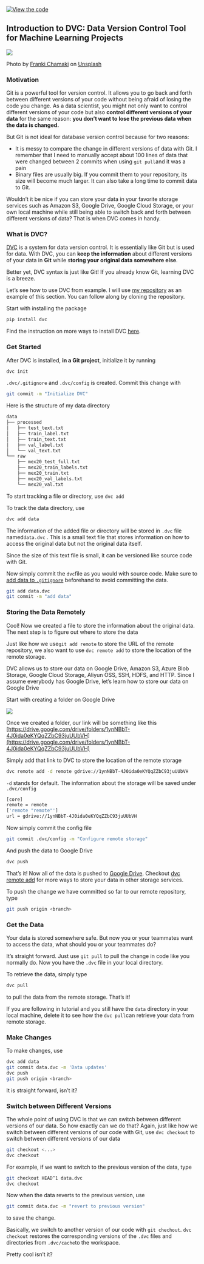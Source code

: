 [![View the code](https://img.shields.io/badge/GitHub-View_the_Code-blue?logo=GitHub)](https://github.com/khuyentran1401/Machine-learning-pipeline)

## Introduction to DVC: Data Version Control Tool for Machine Learning Projects

![](https://miro.medium.com/max/700/0*olTevC6kA5WiHtDI)

Photo by [Franki Chamaki](https://unsplash.com/@franki?utm_source=medium&utm_medium=referral) on [Unsplash](https://unsplash.com/?utm_source=medium&utm_medium=referral)

### Motivation

Git is a powerful tool for version control. It allows you to go back and forth between different versions of your code without being afraid of losing the code you change. As a data scientist, you might not only want to control different versions of your code but also **control different versions of your data** for the same reason: **you don’t want to lose the previous data when the data is changed.**

But Git is not ideal for database version control because for two reasons:

-   It is messy to compare the change in different versions of data with Git. I remember that I need to manually accept about 100 lines of data that were changed between 2 commits when using `git pull`and it was a pain
-   Binary files are usually big. If you commit them to your repository, its size will become much larger. It can also take a long time to commit data to Git.

Wouldn’t it be nice if you can store your data in your favorite storage services such as Amazon S3, Google Drive, Google Cloud Storage, or your own local machine while still being able to switch back and forth between different versions of data? That is when DVC comes in handy.

### What is DVC?

[DVC](https://dvc.org/doc/start) is a system for data version control. It is essentially like Git but is used for data. With DVC, you can **keep the information** about different versions of your data in **Git** while s**toring your original data somewhere else**.

Better yet, DVC syntax is just like Git! If you already know Git, learning DVC is a breeze.

Let’s see how to use DVC from example. I will use [my repository](https://github.com/khuyentran1401/Machine-learning-pipeline) as an example of this section. You can follow along by cloning the repository.

Start with installing the package 

```bash
pip install dvc
```

Find the instruction on more ways to install DVC [here](https://dvc.org/doc/install).

### Get Started

After DVC is installed, **in a Git project**, initialize it by running

```bash
dvc init
```

`.dvc/.gitignore` and `.dvc/config` is created. Commit this change with

```bash
git commit -m "Initialize DVC"
```

Here is the structure of my data directory

```bash
data
├── processed
│   ├── test_text.txt
│   ├── train_label.txt
│   ├── train_text.txt
│   ├── val_label.txt
│   └── val_text.txt
└── raw
    ├── mex20_test_full.txt
    ├── mex20_train_labels.txt
    ├── mex20_train.txt
    ├── mex20_val_labels.txt
    └── mex20_val.txt
```

To start tracking a file or directory, use `dvc add`

To track the data directory, use

```bash
dvc add data
```

The information of the added file or directory will be stored in `.dvc` file named`data.dvc` . This is a small text file that stores information on how to access the original data but not the original data itself.

Since the size of this text file is small, it can be versioned like source code with Git.

Now simply commit the `dvc`file as you would with source code. Make sure to [add data to `.gitignore`](https://github.com/khuyentran1401/Machine-learning-pipeline/blob/master/.gitignore) beforehand to avoid committing the data.

```bash
git add data.dvc
git commit -m "add data"
```

### Storing the Data Remotely

Cool! Now we created a file to store the information about the original data. The next step is to figure out where to store the data

Just like how we use`git add remote` to store the URL of the remote repository, we also want to use `dvc remote add` to store the location of the remote storage.

DVC allows us to store our data on Google Drive, Amazon S3, Azure Blob Storage, Google Cloud Storage, Aliyun OSS, SSH, HDFS, and HTTP. Since I assume everybody has Google Drive, let’s learn how to store our data on Google Drive

Start with creating a folder on Google Drive

![](https://miro.medium.com/max/368/1*YTPGyWpfWOdK7pvkPkC0yQ.png)

Once we created a folder, our link will be something like this [https://drive.google.com/drive/folders/1ynNBbT-4J0ida0eKYQqZZbC93juUUbVH](https://drive.google.com/drive/folders/1ynNBbT-4J0ida0eKYQqZZbC93juUUbVH)

Simply add that link to DVC to store the location of the remote storage

```bash
dvc remote add -d remote gdrive://1ynNBbT-4J0ida0eKYQqZZbC93juUUbVH
```

`-d` stands for default. The information about the storage will be saved under `.dvc/config`

```bash
[core]
remote = remote
['remote "remote"']
url = gdrive://1ynNBbT-4J0ida0eKYQqZZbC93juUUbVH
```

Now simply commit the config file

```bash
git commit .dvc/config -m "Configure remote storage"
```

And push the data to Google Drive

```bash
dvc push
```

That’s it! Now all of the data is pushed to [Google Drive](https://drive.google.com/drive/u/0/folders/1ynNBbT-4J0ida0eKYQqZZbC93juUUbVH). Checkout [dvc remote add](https://dvc.org/doc/command-reference/remote/add) for more ways to store your data in other storage services.

To push the change we have committed so far to our remote repository, type

```bash
git push origin <branch>
```

### Get the Data

Your data is stored somewhere safe. But now you or your teammates want to access the data, what should you or your teammates do?

It’s straight forward. Just use `git pull` to pull the change in code like you normally do. Now you have the `.dvc` file in your local directory.

To retrieve the data, simply type

```bash
dvc pull
```

to pull the data from the remote storage. That’s it!

If you are following in tutorial and you still have the `data` directory in your local machine, delete it to see how the `dvc pull`can retrieve your data from remote storage.

### Make Changes

To make changes, use

```bash
dvc add data
git commit data.dvc -m 'Data updates'
dvc push
git push origin <branch>
```

It is straight forward, isn’t it?

### Switch between Different Versions

The whole point of using DVC is that we can switch between different versions of our data. So how exactly can we do that? Again, just like how we switch between different versions of our code with Git, use `dvc checkout` to switch between different versions of our data

```bash
git checkout <...>
dvc checkout
```

For example, if we want to switch to the previous version of the data, type

```bash
git checkout HEAD^1 data.dvc
dvc checkout
```

Now when the data reverts to the previous version, use

```bash
git commit data.dvc -m "revert to previous version"
```

to save the change.

Basically, we switch to another version of our code with `git chechout`. `dvc checkout` restores the corresponding versions of the `.dvc` files and directories from `.dvc/cache`to the workspace.

Pretty cool isn’t it?